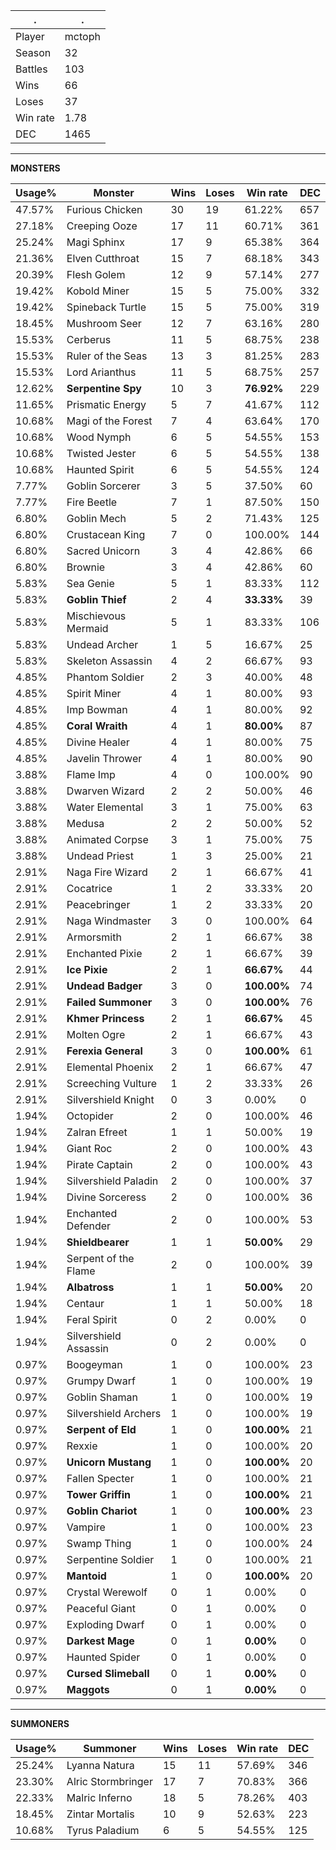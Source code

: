.|.
|-|-
Player|mctoph
Season|32
Battles|103
Wins|66
Loses|37
Win rate|1.78
DEC|1465

---
**MONSTERS**

Usage%|Monster|Wins|Loses|Win rate|DEC|
-|-|-|-|-|-|
47.57%|Furious Chicken|30|19|61.22%|657|
27.18%|Creeping Ooze|17|11|60.71%|361|
25.24%|Magi Sphinx|17|9|65.38%|364|
21.36%|Elven Cutthroat|15|7|68.18%|343|
20.39%|Flesh Golem|12|9|57.14%|277|
19.42%|Kobold Miner|15|5|75.00%|332|
19.42%|Spineback Turtle|15|5|75.00%|319|
18.45%|Mushroom Seer|12|7|63.16%|280|
15.53%|Cerberus|11|5|68.75%|238|
15.53%|Ruler of the Seas|13|3|81.25%|283|
15.53%|Lord Arianthus|11|5|68.75%|257|
12.62%|**Serpentine Spy**|10|3|**76.92%**|229|
11.65%|Prismatic Energy|5|7|41.67%|112|
10.68%|Magi of the Forest|7|4|63.64%|170|
10.68%|Wood Nymph|6|5|54.55%|153|
10.68%|Twisted Jester|6|5|54.55%|138|
10.68%|Haunted Spirit|6|5|54.55%|124|
7.77%|Goblin Sorcerer|3|5|37.50%|60|
7.77%|Fire Beetle|7|1|87.50%|150|
6.80%|Goblin Mech|5|2|71.43%|125|
6.80%|Crustacean King|7|0|100.00%|144|
6.80%|Sacred Unicorn|3|4|42.86%|66|
6.80%|Brownie|3|4|42.86%|60|
5.83%|Sea Genie|5|1|83.33%|112|
5.83%|**Goblin Thief**|2|4|**33.33%**|39|
5.83%|Mischievous Mermaid|5|1|83.33%|106|
5.83%|Undead Archer|1|5|16.67%|25|
5.83%|Skeleton Assassin|4|2|66.67%|93|
4.85%|Phantom Soldier|2|3|40.00%|48|
4.85%|Spirit Miner|4|1|80.00%|93|
4.85%|Imp Bowman|4|1|80.00%|92|
4.85%|**Coral Wraith**|4|1|**80.00%**|87|
4.85%|Divine Healer|4|1|80.00%|75|
4.85%|Javelin Thrower|4|1|80.00%|90|
3.88%|Flame Imp|4|0|100.00%|90|
3.88%|Dwarven Wizard|2|2|50.00%|46|
3.88%|Water Elemental|3|1|75.00%|63|
3.88%|Medusa|2|2|50.00%|52|
3.88%|Animated Corpse|3|1|75.00%|75|
3.88%|Undead Priest|1|3|25.00%|21|
2.91%|Naga Fire Wizard|2|1|66.67%|41|
2.91%|Cocatrice|1|2|33.33%|20|
2.91%|Peacebringer|1|2|33.33%|20|
2.91%|Naga Windmaster|3|0|100.00%|64|
2.91%|Armorsmith|2|1|66.67%|38|
2.91%|Enchanted Pixie|2|1|66.67%|39|
2.91%|**Ice Pixie**|2|1|**66.67%**|44|
2.91%|**Undead Badger**|3|0|**100.00%**|74|
2.91%|**Failed Summoner**|3|0|**100.00%**|76|
2.91%|**Khmer Princess**|2|1|**66.67%**|45|
2.91%|Molten Ogre|2|1|66.67%|43|
2.91%|**Ferexia General**|3|0|**100.00%**|61|
2.91%|Elemental Phoenix|2|1|66.67%|47|
2.91%|Screeching Vulture|1|2|33.33%|26|
2.91%|Silvershield Knight|0|3|0.00%|0|
1.94%|Octopider|2|0|100.00%|46|
1.94%|Zalran Efreet|1|1|50.00%|19|
1.94%|Giant Roc|2|0|100.00%|43|
1.94%|Pirate Captain|2|0|100.00%|43|
1.94%|Silvershield Paladin|2|0|100.00%|37|
1.94%|Divine Sorceress|2|0|100.00%|36|
1.94%|Enchanted Defender|2|0|100.00%|53|
1.94%|**Shieldbearer**|1|1|**50.00%**|29|
1.94%|Serpent of the Flame|2|0|100.00%|39|
1.94%|**Albatross**|1|1|**50.00%**|20|
1.94%|Centaur|1|1|50.00%|18|
1.94%|Feral Spirit|0|2|0.00%|0|
1.94%|Silvershield Assassin|0|2|0.00%|0|
0.97%|Boogeyman|1|0|100.00%|23|
0.97%|Grumpy Dwarf|1|0|100.00%|19|
0.97%|Goblin Shaman|1|0|100.00%|19|
0.97%|Silvershield Archers|1|0|100.00%|19|
0.97%|**Serpent of Eld**|1|0|**100.00%**|21|
0.97%|Rexxie|1|0|100.00%|20|
0.97%|**Unicorn Mustang**|1|0|**100.00%**|20|
0.97%|Fallen Specter|1|0|100.00%|21|
0.97%|**Tower Griffin**|1|0|**100.00%**|21|
0.97%|**Goblin Chariot**|1|0|**100.00%**|23|
0.97%|Vampire|1|0|100.00%|23|
0.97%|Swamp Thing|1|0|100.00%|24|
0.97%|Serpentine Soldier|1|0|100.00%|21|
0.97%|**Mantoid**|1|0|**100.00%**|20|
0.97%|Crystal Werewolf|0|1|0.00%|0|
0.97%|Peaceful Giant|0|1|0.00%|0|
0.97%|Exploding Dwarf|0|1|0.00%|0|
0.97%|**Darkest Mage**|0|1|**0.00%**|0|
0.97%|Haunted Spider|0|1|0.00%|0|
0.97%|**Cursed Slimeball**|0|1|**0.00%**|0|
0.97%|**Maggots**|0|1|**0.00%**|0|

---
**SUMMONERS**

Usage%|Summoner|Wins|Loses|Win rate|DEC|
-|-|-|-|-|-|
25.24%|Lyanna Natura|15|11|57.69%|346|
23.30%|Alric Stormbringer|17|7|70.83%|366|
22.33%|Malric Inferno|18|5|78.26%|403|
18.45%|Zintar Mortalis|10|9|52.63%|223|
10.68%|Tyrus Paladium|6|5|54.55%|125|
